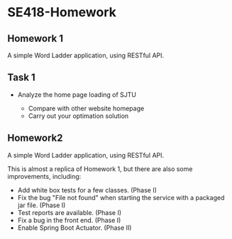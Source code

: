 # SE418-Homework

## Homework 1

A simple Word Ladder application, using RESTful API.

## Task 1

* Analyze the home page loading of SJTU
    
    * Compare with other website homepage
    * Carry out your optimation solution 

## Homework2

A simple Word Ladder application, using RESTful API.

This is almost a replica of Homework 1, but there are also some improvements, including:

* Add white box tests for a few classes. (Phase I)
* Fix the bug "File not found" when starting the service with a packaged jar file. (Phase I)
* Test reports are available. (Phase I)
* Fix a bug in the front end. (Phase I)
* Enable Spring Boot Actuator. (Phase II)
